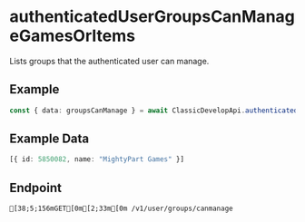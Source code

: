 
# authenticatedUserGroupsCanManageGamesOrItems
Lists groups that the authenticated user can manage.



## Example
```ts copy showLineNumbers
const { data: groupsCanManage } = await ClassicDevelopApi.authenticatedUserGroupsCanManageGamesOrItems(); 
```


## Example Data
```ts copy showLineNumbers
[{ id: 5850082, name: "MightyPart Games" }] 
```


## Endpoint
```ansi
[38;5;156mGET[0m[2;33m[0m /v1/user/groups/canmanage
```
  